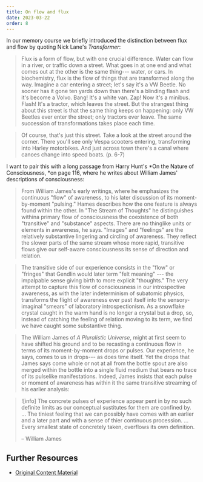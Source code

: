 ```yaml
---
title: On flow and flux
date: 2023-03-22
order: 8
---
```


In our memory course we briefly introduced the distinction between flux and flow by quoting Nick Lane's *Transformer*:

> Flux is a form of flow, but with one crucial difference. Water can flow in a river, or traffic down a street. What goes in at one end and what comes out at the other is the same thing--- water, or cars. In biochemistry, flux is the flow of things that are transformed along the way. Imagine a car entering a street; let's say it's a VW Beetle. No sooner has it gone ten yards down than there's a blinding flash and it's become a Volvo. Bang! It's a white van. Zap! Now it's a minibus. Flash! It's a tractor, which leaves the street. But the strangest thing about this street is that the same thing keeps on happening: only VW Beetles ever enter the street; only tractors ever leave. The same succession of transformations takes place each time.

> Of course, that's just this street. Take a look at the street around the corner. There you'll see only Vespa scooters entering, transforming into Harley motorbikes. And just across town there's a canal where canoes change into speed boats. (p. 6-7)

I want to pair this with a long passage from Harry Hunt's *On the Nature of Consciousness, *on page 116, where he writes about William James' descriptions of consciousness:

> From William James's early writings, where he emphasizes the continuous "flow" of awareness, to his later discussion of its moment-by-moment "pulsing." Hames describes how the one feature is always found within the other. In "The Stream of Thoughts" he distinguishes withina primary flow of consciousness the coexistence of both "transitive" and "substance" aspects. There are no thinglike units or elements in awareness, he says. "Images" and "feelings" are the relatively substantive lingering and circling of awareness. They reflect the slower parts of the same stream whose more rapid, transitive flows give our self-aware consciousness its sense of direction and relation.

> The transitive side of our experience consists in the "flow" or "fringes" that Gendlin would later term "felt meaning" --- the impalpable sense giving birth to more explicit "thoughts." The very attempt to capture this flow of consciousness in our introspective awareness, as with the later indeterminism of subatomic physics, transforms the flight of awareness ever past itself into the sensory-imaginal "smears" of laboratory introspectionism. As a snowflake crystal caught in the warm hand is no longer a crystal but a drop, so, instead of catching the feeling of relation moving to its term, we find we have caught some substantive thing.

> The William James of *A Pluralistic Universe*, might at first seem to have shifted his ground and to be recasting a continuous flow in terms of its moment-by-moment drops or pulses. Our experience, he says, comes to us in drops--- as does time itself. Yet the drops that James says come whole or not at all from the bottle spout are also merged within the bottle into a single fluid medium that bears no trace of its pulselike manifestations. Indeed, James insists that each pulse or moment of awareness has within it the same transitive streaming of his earlier analysis:


> ![info]
> The concrete pulses of experience appear pent in by no such definite limits as our conceptual sustitutes for them are confined by. ... The tiniest feeling that we can possibly have comes with an earlier and a later part and with a sense of thier continuous procession. ... Every smallest state of concretely taken, overflows its own definition.
>
> – William James

## Further Resources

- [Original Content Material](https://bonnittaroy.substack.com/p/on-flux-and-flow/comments)
